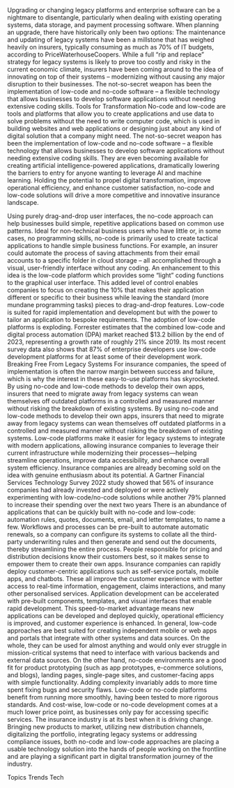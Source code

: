 Upgrading or changing legacy platforms and enterprise software can be a nightmare to disentangle, particularly when dealing with existing operating systems, data storage, and payment processing software.
When planning an upgrade, there have historically only been two options:
The maintenance and updating of legacy systems have been a millstone that has weighed heavily on insurers, typically consuming as much as 70% of IT budgets, according to PriceWaterhouseCoopers.
While a full “rip and replace” strategy for legacy systems is likely to prove too costly and risky in the current economic climate, insurers have been coming around to the idea of innovating on top of their systems – modernizing without causing any major disruption to their businesses.
The not-so-secret weapon has been the implementation of low-code and no-code software – a flexible technology that allows businesses to develop software applications without needing extensive coding skills.
Tools for Transformation
No-code and low-code are tools and platforms that allow you to create applications and use data to solve problems without the need to write computer code, which is used in building websites and web applications or designing just about any kind of digital solution that a company might need.
The not-so-secret weapon has been the implementation of low-code and no-code software – a flexible technology that allows businesses to develop software applications without needing extensive coding skills. 
They are even becoming available for creating artificial intelligence-powered applications, dramatically lowering the barriers to entry for anyone wanting to leverage AI and machine learning.
Holding the potential to propel digital transformation, improve operational efficiency, and enhance customer satisfaction, no-code and low-code solutions will drive a more competitive and innovative insurance landscape. 




Using purely drag-and-drop user interfaces, the no-code approach can help businesses build simple, repetitive applications based on common use patterns. Ideal for non-technical business users who have little or, in some cases, no programming skills, no-code is primarily used to create tactical applications to handle simple business functions. For example, an insurer could automate the process of saving attachments from their email accounts to a specific folder in cloud storage – all accomplished through a visual, user-friendly interface without any coding.
An enhancement to this idea is the low-code platform which provides some “light” coding functions to the graphical user interface. This added level of control enables companies to focus on creating the 10% that makes their application different or specific to their business while leaving the standard (more mundane programming tasks) pieces to drag-and-drop features. Low-code is suited for rapid implementation and development but with the power to tailor an application to bespoke requirements.
The adoption of low-code platforms is exploding. Forrester estimates that the combined low-code and digital process automation (DPA) market reached $13.2 billion by the end of 2023, representing a growth rate of roughly 21% since 2019. Its most recent survey data also shows that 87% of enterprise developers use low-code development platforms for at least some of their development work.
Breaking Free From Legacy Systems
For insurance companies, the speed of implementation is often the narrow margin between success and failure, which is why the interest in these easy-to-use platforms has skyrocketed.
By using no-code and low-code methods to develop their own apps, insurers that need to migrate away from legacy systems can wean themselves off outdated platforms in a controlled and measured manner without risking the breakdown of existing systems. 
By using no-code and low-code methods to develop their own apps, insurers that need to migrate away from legacy systems can wean themselves off outdated platforms in a controlled and measured manner without risking the breakdown of existing systems.
Low-code platforms make it easier for legacy systems to integrate with modern applications, allowing insurance companies to leverage their current infrastructure while modernizing their processes—helping streamline operations, improve data accessibility, and enhance overall system efficiency.
Insurance companies are already becoming sold on the idea with genuine enthusiasm about its potential. A Gartner Financial Services Technology Survey 2022 study showed that 56% of insurance companies had already invested and deployed or were actively experimenting with low-code/no-code solutions while another 79% planned to increase their spending over the next two years
There is an abundance of applications that can be quickly built with no-code and low-code: automation rules, quotes, documents, email, and letter templates, to name a few. Workflows and processes can be pre-built to automate automatic renewals, so a company can configure its systems to collate all the third-party underwriting rules and then generate and send out the documents, thereby streamlining the entire process.
People responsible for pricing and distribution decisions know their customers best, so it makes sense to empower them to create their own apps. Insurance companies can rapidly deploy customer-centric applications such as self-service portals, mobile apps, and chatbots. These all improve the customer experience with better access to real-time information, engagement, claims interactions, and many other personalised services.
Application development can be accelerated with pre-built components, templates, and visual interfaces that enable rapid development. This speed-to-market advantage means new applications can be developed and deployed quickly, operational efficiency is improved, and customer experience is enhanced.
In general, low-code approaches are best suited for creating independent mobile or web apps and portals that integrate with other systems and data sources. On the whole, they can be used for almost anything and would only ever struggle in mission-critical systems that need to interface with various backends and external data sources.
On the other hand, no-code environments are a good fit for product prototyping (such as app prototypes, e-commerce solutions, and blogs), landing pages, single-page sites, and customer-facing apps with simple functionality.
Adding complexity invariably adds to more time spent fixing bugs and security flaws. Low-code or no-code platforms benefit from running more smoothly, having been tested to more rigorous standards. And cost-wise, low-code or no-code development comes at a much lower price point, as businesses only pay for accessing specific services.
The insurance industry is at its best when it is driving change. Bringing new products to market, utilizing new distribution channels, digitalizing the portfolio, integrating legacy systems or addressing compliance issues, both no-code and low-code approaches are placing a usable technology solution into the hands of people working on the frontline and are playing a significant part in digital transformation journey of the industry.

Topics
Trends
Tech
